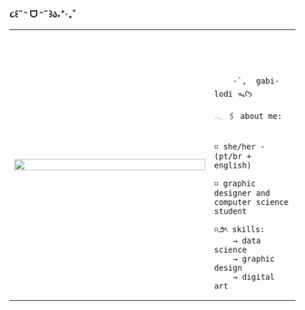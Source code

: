 ### ૮꒰˶ᵔ ᗜ ᵔ˶꒱ა˖⁺‧₊˚

<table>
    <tr>
        <!-- Ajuste da largura da célula -->
        <td style="width: 70%;">
            <!-- Ajuste da largura da imagem -->
            <img src="https://cdn.discordapp.com/attachments/1258475263948361831/1278469123352825956/ea875f548c6d1cdabd6335406c55fe28.jpg?ex=66d0eaa7&is=66cf9927&hm=473f90b5321a75c97bacfc45e7841f7a10a371e1b3a910a8776e6baba5341adb&" style="width:100%; border: none;"/>
        </td>
        <td style="width: 30%; vertical-align: middle;">
            <p style="font-family: monospace; font-size: 80px;">    
                
        -`,  gabi-lodi ᯓᡣ𐭩
    
</p>                                                                                                                            
                                                                                                  
                                                                                                    
        
    𓂃 🖇 about me:

    
    ⌗ she/her - (pt/br + english)

    ⌗ graphic designer and computer science student  
                                            
    ⌗౨ৎ skills:
        → data science
        → graphic design
        → digital art
        
